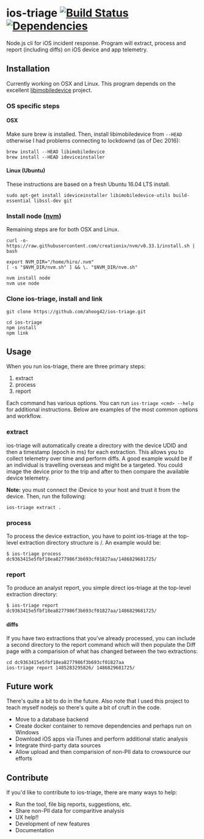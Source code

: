 # ios-triage [![Build Status](https://travis-ci.org/ahoog42/ios-triage.svg?branch=master)](https://travis-ci.org/ahoog42/ios-triage) [![Dependencies](https://img.shields.io/david/ahoog42/ios-triage.svg?style=flat-square)](https://david-dm.org/ahoog42/ios-triage)
Node.js cli for iOS incident response. Program will extract, process and report (including diffs) on iOS device and app telemetry.

## Installation
Currently working on OSX and Linux. This program depends on the excellent [libimobiledevice](http://www.libimobiledevice.org/) project.

### OS specific steps

#### OSX
Make sure brew is installed. Then, install libimobiledevice from `--HEAD` otherwise I had problems connecting to lockdownd (as of Dec 2016):

```
brew install --HEAD libimobiledevice
brew install --HEAD ideviceinstaller
```

#### Linux (Ubuntu)
These instructions are based on a fresh Ubuntu 16.04 LTS install.

```
sudo apt-get install ideviceinstaller libimobiledevice-utils build-essential libssl-dev git
```

### Install node ([nvm](https://github.com/creationix/nvm))
Remaining steps are for both OSX and Linux.

```
curl -o- https://raw.githubusercontent.com/creationix/nvm/v0.33.1/install.sh | bash

export NVM_DIR="/home/hiro/.nvm"
[ -s "$NVM_DIR/nvm.sh" ] && \. "$NVM_DIR/nvm.sh"

nvm install node
nvm use node
```

### Clone ios-triage, install and link

```
git clone https://github.com/ahoog42/ios-triage.git

cd ios-triage
npm install
npm link
```

## Usage
When you run ios-triage, there are three primary steps:

1. extract
1. process
1. report

Each command has various options. You can run `ios-triage <cmd> --help` for additional instructions. Below are examples of the most common options and workflow.

### extract
ios-triage will automatically create a directory with the device UDID and then a timestamp (epoch in ms) for each extraction. This allows you to collect telemetry over time and perform diffs. A good example would be if an individual is travelling overseas and might be a targeted. You could image the device prior to the trip and after to then compare the available device telemetry.

**Note:** you must connect the iDevice to your host and trust it from the device. Then, run the following:

`ios-triage extract .`

### process
To process the device extraction, you have to point ios-triage at the top-level extraction directory structure is <udid>/<epoch>. An example would be:

`$ ios-triage process dc9363415e5fbf18ea8277986f3b693cf01827aa/1486829681725/`

### report
To produce an analyst report, you simple direct ios-triage at the top-level extraction directory:

`$ ios-triage report dc9363415e5fbf18ea8277986f3b693cf01827aa/1486829681725/`

#### diffs
If you have two extractions that you've already processed, you can include a second directory to the report command which will then populate the Diff page with a comparision of what has changed between the two extractions:

```
cd dc9363415e5fbf18ea8277986f3b693cf01827aa
ios-triage report 1485283295826/ 1486829681725/ 
```

## Future work
There's quite a bit to do in the future. Also note that I used this project to teach myself nodejs so there's quite a bit of cruft in the code. 

* Move to a database backend
* Create docker container to remove dependencies and perhaps run on Windows
* Download iOS apps via iTunes and perform additional static analysis
* Integrate third-party data sources
* Allow upload and then comparision of non-PII data to crowsource our efforts

## Contribute
If you'd like to contribute to ios-triage, there are many ways to help:

* Run the tool, file big reports, suggestions, etc.
* Share non-PII data for comparitive analysis
* UX help!!
* Development of new features
* Documentation
